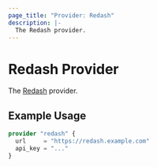 ```yaml
---
page_title: "Provider: Redash"
description: |-
  The Redash provider.
---
```


# Redash Provider

The [Redash](https://redash.io/) provider.

## Example Usage

```terraform
provider "redash" {
  url     = "https://redash.example.com"
  api_key = "..."
}
```
